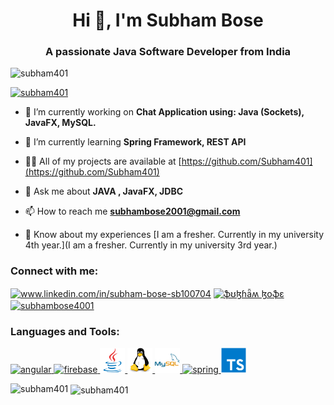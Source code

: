 <h1 align="center">Hi 👋, I'm Subham Bose</h1>
<h3 align="center">A passionate Java Software Developer from India</h3>

<p align="left"> <img src="https://komarev.com/ghpvc/?username=subham401&label=Profile%20views&color=0e75b6&style=flat" alt="subham401" /> </p>

<p align="left"> <a href="https://github.com/ryo-ma/github-profile-trophy"><img src="https://github-profile-trophy.vercel.app/?username=subham401" alt="subham401" /></a> </p>

- 🔭 I’m currently working on **Chat Application using: Java (Sockets), JavaFX, MySQL.**

- 🌱 I’m currently learning **Spring Framework, REST API**

- 👨‍💻 All of my projects are available at [https://github.com/Subham401](https://github.com/Subham401)

- 💬 Ask me about **JAVA , JavaFX, JDBC**

- 📫 How to reach me **subhambose2001@gmail.com**

- 📄 Know about my experiences [I am a fresher. Currently in my university 4th year.](I am a fresher. Currently in my university 3rd year.)

<h3 align="left">Connect with me:</h3>
<p align="left">
<a href="https://linkedin.com/in/www.linkedin.com/in/subham-bose-sb100704" target="blank"><img align="center" src="https://raw.githubusercontent.com/rahuldkjain/github-profile-readme-generator/master/src/images/icons/Social/linked-in-alt.svg" alt="www.linkedin.com/in/subham-bose-sb100704" height="30" width="40" /></a>
<a href="https://instagram.com/ֆʊɮɦǟʍ ɮօֆɛ" target="blank"><img align="center" src="https://raw.githubusercontent.com/rahuldkjain/github-profile-readme-generator/master/src/images/icons/Social/instagram.svg" alt="ֆʊɮɦǟʍ ɮօֆɛ" height="30" width="40" /></a>
<a href="https://www.leetcode.com/subhambose4001" target="blank"><img align="center" src="https://raw.githubusercontent.com/rahuldkjain/github-profile-readme-generator/master/src/images/icons/Social/leet-code.svg" alt="subhambose4001" height="30" width="40" /></a>
</p>

<h3 align="left">Languages and Tools:</h3>
<p align="left"> <a href="https://angular.io" target="_blank" rel="noreferrer"> <img src="https://angular.io/assets/images/logos/angular/angular.svg" alt="angular" width="40" height="40"/> </a> <a href="https://firebase.google.com/" target="_blank" rel="noreferrer"> <img src="https://www.vectorlogo.zone/logos/firebase/firebase-icon.svg" alt="firebase" width="40" height="40"/> </a> <a href="https://www.java.com" target="_blank" rel="noreferrer"> <img src="https://raw.githubusercontent.com/devicons/devicon/master/icons/java/java-original.svg" alt="java" width="40" height="40"/> </a> <a href="https://www.linux.org/" target="_blank" rel="noreferrer"> <img src="https://raw.githubusercontent.com/devicons/devicon/master/icons/linux/linux-original.svg" alt="linux" width="40" height="40"/> </a> <a href="https://www.mysql.com/" target="_blank" rel="noreferrer"> <img src="https://raw.githubusercontent.com/devicons/devicon/master/icons/mysql/mysql-original-wordmark.svg" alt="mysql" width="40" height="40"/> </a> <a href="https://spring.io/" target="_blank" rel="noreferrer"> <img src="https://www.vectorlogo.zone/logos/springio/springio-icon.svg" alt="spring" width="40" height="40"/> </a> <a href="https://www.typescriptlang.org/" target="_blank" rel="noreferrer"> <img src="https://raw.githubusercontent.com/devicons/devicon/master/icons/typescript/typescript-original.svg" alt="typescript" width="40" height="40"/> </a> </p>

<p><img align="left" src="https://github-readme-stats.vercel.app/api/top-langs?username=subham401&show_icons=true&locale=en&layout=compact" alt="subham401" /></p>

<p>&nbsp;<img align="center" src="https://github-readme-stats.vercel.app/api?username=subham401&show_icons=true&locale=en" alt="subham401" /></p>
